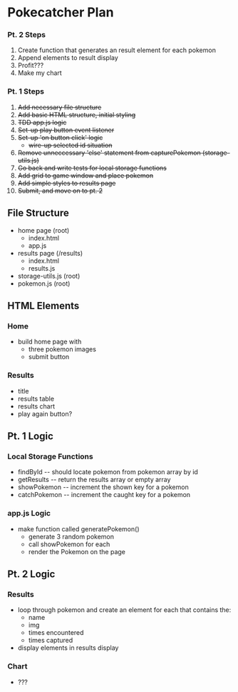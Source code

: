 # Pokecatcher Plan

### Pt. 2 Steps

1. Create function that generates an result element for each pokemon
2. Append elements to result display
3. Profit???
4. Make my chart

### Pt. 1 Steps

1. ~~Add necessary file structure~~
2. ~~Add basic HTML structure, initial styling~~
3. ~~TDD app.js logic~~
4. ~~Set-up play button event listener~~
5. ~~Set-up 'on button click' logic~~
    - ~~wire-up selected id situation~~
6. ~~Remove unneccessary 'else' statement from capturePokemon (storage-utils.js)~~
7. ~~Go back and write tests for local storage functions~~
8. ~~Add grid to game window and place pokemon~~
9. ~~Add simple styles to results page~~
10. ~~Submit, and move on to pt. 2~~

## File Structure

-   home page (root)
    -   index.html
    -   app.js
-   results page (/results)
    -   index.html
    -   results.js
-   storage-utils.js (root)
-   pokemon.js (root)

## HTML Elements

### Home

-   build home page with
    -   three pokemon images
    -   submit button

### Results

-   title
-   results table
-   results chart
-   play again button?

## Pt. 1 Logic

### Local Storage Functions

-   findById -- should locate pokemon from pokemon array by id
-   getResults -- return the results array or empty array
-   showPokemon -- increment the shown key for a pokemon
-   catchPokemon -- increment the caught key for a pokemon

### app.js Logic

-   make function called generatePokemon()
    -   generate 3 random pokemon
    -   call showPokemon for each
    -   render the Pokemon on the page

## Pt. 2 Logic

### Results

-   loop through pokemon and create an element for each that contains the:
    -   name
    -   img
    -   times encountered
    -   times captured
-   display elements in results display

### Chart

-   ???
